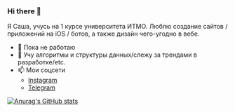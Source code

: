 ### Hi there 👋

Я Саша, учусь на 1 курсе университета ИТМО. Люблю создание сайтов / приложений на iOS / ботов, а также дизайн чего-угодно в вебе.
- 🔭 Пока не работаю
- 🌱 Учу алгоритмы и структуры данных/слежу за трендами в разработке/etc.
- 📫 Мои соцсети
  - [Instagram](https://www.instagram.com/sashafromlibertalia/)
  - [Telegram](http://t.me/sashafromlibertalia)

[![Anurag's GitHub stats](https://github-readme-stats.vercel.app/api?username=sashafromlibertalia)](https://github.com/sashafromlibertalia/github-readme-stats)
